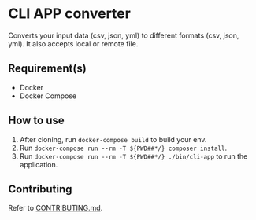# CLI APP converter
Converts your input data (csv, json, yml) to different formats (csv, json, yml). It also accepts local or remote file.

## Requirement(s)
-   Docker
-   Docker Compose

## How to use
1.   After cloning, run `docker-compose build` to build your env.
1.   Run `docker-compose run --rm -T ${PWD##*/} composer install`.
1.   Run `docker-compose run --rm -T ${PWD##*/} ./bin/cli-app` to run the application.

## Contributing
Refer to [CONTRIBUTING.md](CONTRIBUTING.md).
